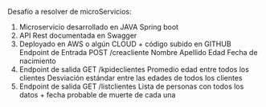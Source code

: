 Desafío a resolver de microServicios:
1.	Microservicio desarrollado en JAVA Spring boot
2.	API Rest documentada en Swagger
3.	Deployado en AWS o algún CLOUD + código subido en GITHUB Endpoint de Entrada POST /creacliente
Nombre Apellido Edad
Fecha de nacimiento
4.	Endpoint de salida GET /kpideclientes Promedio edad entre todos los clientes
Desviación estándar entre las edades de todos los clientes
5.	Endpoint de salida GET /listclientes
Lista de personas con todos los datos + fecha probable de muerte de cada una
